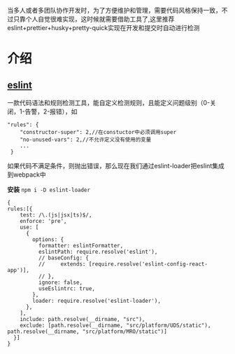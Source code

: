 当多人或者多团队协作开发时，为了方便维护和管理，需要代码风格保持一致，不过只靠个人自觉很难实现，这时候就需要借助工具了,这里推荐eslint+prettier+husky+pretty-quick实现在开发和提交时自动进行检测
# 介绍
## [eslint](https://github.com/eslint/eslint/)
一款代码语法和规则检测工具，能自定义检测规则，且能定义问题级别（0-关闭，1-告警，2-报错），如
```es6
"rules": {
    "constructor-super": 2,//在constuctor中必须调用super
    "no-unused-vars": 2,//不允许定义没有使用的变量
    ...
 }
```
如果代码不满足条件，则抛出错误，那么现在我们通过eslint-loader把eslint集成到webpack中

**安装**
`npm i -D eslint-loader`
```es6
{
rules:[{
    test: /\.(js|jsx|ts)$/,
    enforce: 'pre',
    use: [
      {
        options: {
          formatter: eslintFormatter,
          eslintPath: require.resolve('eslint'),
          // baseConfig: {
          //     extends: [require.resolve('eslint-config-react-app')],
          // },
          ignore: false,
          useEslintrc: true,
        },
        loader: require.resolve('eslint-loader'),
      },
    ],
    include: path.resolve(__dirname, "src"),
    exclude: [path.resolve(__dirname, "src/platform/UDS/static"), path.resolve(__dirname, "src/platform/MRO/static")]
  }]
}
```
